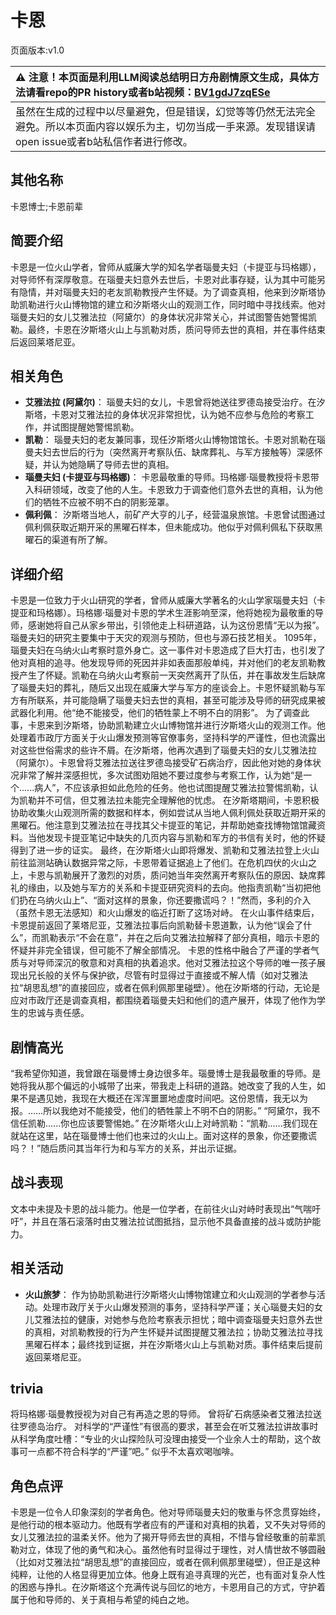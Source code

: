 # 卡恩
页面版本:v1.0
 

| :warning: 注意！本页面是利用LLM阅读总结明日方舟剧情原文生成，具体方法请看repo的PR history或者b站视频：[BV1gdJ7zqESe](https://www.bilibili.com/video/BV1gdJ7zqESe/)         |
|:----------------------------|
| 虽然在生成的过程中以尽量避免，但是错误，幻觉等等仍然无法完全避免。所以本页面内容以娱乐为主，切勿当成一手来源。发现错误请open issue或者b站私信作者进行修改。|



## 其他名称
卡恩博士;卡恩前辈
## 简要介绍
卡恩是一位火山学者，曾师从威廉大学的知名学者瑙曼夫妇（卡提亚与玛格娜），对导师怀有深厚敬意。在瑙曼夫妇意外去世后，卡恩对此事存疑，认为其中可能另有隐情，并对瑙曼夫妇的老友凯勒教授产生怀疑。为了调查真相，他来到汐斯塔协助凯勒进行火山博物馆的建立和汐斯塔火山的观测工作，同时暗中寻找线索。他对瑙曼夫妇的女儿艾雅法拉（阿黛尔）的身体状况非常关心，并试图警告她警惕凯勒。最终，卡恩在汐斯塔火山上与凯勒对质，质问导师去世的真相，并在事件结束后返回莱塔尼亚。
## 相关角色
-   **艾雅法拉 (阿黛尔)**： 瑙曼夫妇的女儿，卡恩曾将她送往罗德岛接受治疗。在汐斯塔，卡恩对艾雅法拉的身体状况非常担忧，认为她不应参与危险的考察工作，并试图提醒她警惕凯勒。
-   **凯勒**： 瑙曼夫妇的老友兼同事，现任汐斯塔火山博物馆馆长。卡恩对凯勒在瑙曼夫妇去世后的行为（突然离开考察队伍、缺席葬礼、与军方接触等）深感怀疑，并认为她隐瞒了导师去世的真相。
-   **瑙曼夫妇 (卡提亚与玛格娜)**： 卡恩最敬重的导师。玛格娜·瑙曼教授将卡恩带入科研领域，改变了他的人生。卡恩致力于调查他们意外去世的真相，认为他们的牺牲不应被不明不白的阴影笼罩。
-   **佩利佩**： 汐斯塔当地人，前矿产大亨的儿子，经营温泉旅馆。卡恩曾试图通过佩利佩获取近期开采的黑曜石样本，但未能成功。他似乎对佩利佩私下获取黑曜石的渠道有所了解。
## 详细介绍
卡恩是一位致力于火山研究的学者，曾师从威廉大学著名的火山学家瑙曼夫妇（卡提亚和玛格娜）。玛格娜·瑙曼对卡恩的学术生涯影响至深，他将她视为最敬重的导师，感谢她将自己从家乡带出，引领他走上科研道路，认为这份恩情“无以为报”。瑙曼夫妇的研究主要集中于天灾的观测与预防，但也与源石技艺相关。
1095年，瑙曼夫妇在乌纳火山考察时意外身亡。这一事件对卡恩造成了巨大打击，也引发了他对真相的追寻。他发现导师的死因并非如表面那般单纯，并对他们的老友凯勒教授产生了怀疑。凯勒在乌纳火山考察前一天突然离开了队伍，并在事故发生后缺席了瑙曼夫妇的葬礼，随后又出现在威廉大学与军方的座谈会上。卡恩怀疑凯勒与军方有所联系，并可能隐瞒了瑙曼夫妇去世的真相，甚至可能涉及导师的研究成果被武器化利用。他“绝不能接受，他们的牺牲蒙上不明不白的阴影”。
为了调查此事，卡恩来到汐斯塔，协助凯勒建立火山博物馆并进行汐斯塔火山的观测工作。他处理着市政厅方面关于火山爆发预测等官僚事务，坚持科学的严谨性，但也流露出对这些世俗需求的些许不屑。在汐斯塔，他再次遇到了瑙曼夫妇的女儿艾雅法拉（阿黛尔）。卡恩曾将艾雅法拉送往罗德岛接受矿石病治疗，因此他对她的身体状况非常了解并深感担忧，多次试图劝阻她不要过度参与考察工作，认为她“是一个......病人”，不应该承担如此危险的任务。他也试图提醒艾雅法拉警惕凯勒，认为凯勒并不可信，但艾雅法拉未能完全理解他的忧虑。
在汐斯塔期间，卡恩积极协助收集火山观测所需的数据和样本，例如尝试从当地人佩利佩处获取近期开采的黑曜石。他注意到艾雅法拉在寻找其父卡提亚的笔记，并帮助她查找博物馆馆藏资料。当他发现卡提亚笔记中缺失的几页内容与凯勒和军方的书信有关时，他的怀疑得到了进一步的证实。
最终，在汐斯塔火山即将爆发、凯勒和艾雅法拉登上火山前往监测站确认数据异常之际，卡恩带着证据追上了他们。在危机四伏的火山之上，卡恩与凯勒展开了激烈的对质，质问她当年突然离开考察队伍的原因、缺席葬礼的缘由，以及她与军方的关系和卡提亚研究资料的去向。他指责凯勒“当初把他们扔在乌纳火山上”、“面对这样的景象，你还要撒谎吗？！”然而，多利的介入（虽然卡恩无法感知）和火山爆发的临近打断了这场对峙。
在火山事件结束后，卡恩提前返回了莱塔尼亚，艾雅法拉事后向凯勒替卡恩道歉，认为他“误会了什么”，而凯勒表示“不会在意”，并在之后向艾雅法拉解释了部分真相，暗示卡恩的怀疑并非完全错误，但可能不了解全部情况。
卡恩的性格中融合了严谨的学者气质与对导师深沉的敬意和对真相的执着追求。他对艾雅法拉这个导师的唯一孩子展现出兄长般的关怀与保护欲，尽管有时显得过于直接或不解人情（如对艾雅法拉“胡思乱想”的直接回应，或者在佩利佩那里碰壁）。他在汐斯塔的行动，无论是应对市政厅还是调查真相，都围绕着瑙曼夫妇和他们的遗产展开，体现了他作为学生的忠诚与责任感。
## 剧情高光
“我希望你知道，我曾跟在瑙曼博士身边很多年。瑙曼博士是我最敬重的导师。是她将我从那个偏远的小城带了出来，带我走上科研的道路。她改变了我的人生，如果不是遇见她，我现在大概还在浑浑噩噩地虚度时间吧。这份恩情，我无以为报。……所以我绝对不能接受，他们的牺牲蒙上不明不白的阴影。”
“阿黛尔，我不信任凯勒......你也应该要警惕她。”
在汐斯塔火山上对峙凯勒：“凯勒......我们现在就站在这里，站在瑙曼博士他们也来过的火山上。面对这样的景象，你还要撒谎吗？！”随后质问其当年行为和与军方的关系，并出示证据。
## 战斗表现
文本中未提及卡恩的战斗能力。他是一位学者，在前往火山对峙时表现出“气喘吁吁”，并且在落石滚落时由艾雅法拉试图抵挡，显示他不具备直接的战斗或防护能力。
## 相关活动
-   **火山旅梦**： 作为协助凯勒进行汐斯塔火山博物馆建立和火山观测的学者参与活动。处理市政厅关于火山爆发预测的事务，坚持科学严谨；关心瑙曼夫妇的女儿艾雅法拉的健康，对她参与危险考察表示担忧；暗中调查瑙曼夫妇意外去世的真相，对凯勒教授的行为产生怀疑并试图提醒艾雅法拉；协助艾雅法拉寻找黑曜石样本；最终找到证据，并在汐斯塔火山上与凯勒对质。事件结束后提前返回莱塔尼亚。
## trivia
将玛格娜·瑙曼教授视为对自己有再造之恩的导师。
曾将矿石病感染者艾雅法拉送往罗德岛治疗。
对科学的“严谨性”有很高的要求，甚至会在听艾雅法拉讲故事时从科学角度吐槽：“专业的火山探险队可没理由接受一个业余人士的帮助，这个故事可一点都不符合科学的“严谨”吧。”
似乎不太喜欢喝咖啡。
## 角色点评
卡恩是一位令人印象深刻的学者角色。他对导师瑙曼夫妇的敬重与怀念贯穿始终，是他行动的根本驱动力。他既有学者应有的严谨和对真相的执着，又不失对导师的女儿艾雅法拉的温柔关怀。他为了揭开导师去世的真相，不惜与曾经敬重的前辈凯勒对立，体现了他的勇气和决心。虽然他有时显得过于理性，对人情世故不够圆融（比如对艾雅法拉“胡思乱想”的直接回应，或者在佩利佩那里碰壁），但正是这种纯粹，让他的人格显得更加立体。他身上既有追寻真理的光芒，也有面对复杂人性的困惑与挣扎。在汐斯塔这个充满传说与回忆的地方，卡恩用自己的方式，守护着属于他和导师的、关于真相与希望的纯白之地。